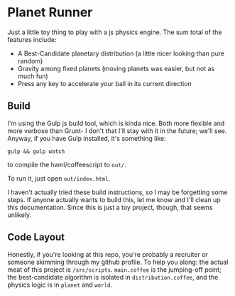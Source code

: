# Planet Runner

Just a little toy thing to play with a js physics engine.  The sum total of the features include:

- A Best-Candidate planetary distribution (a little nicer looking than pure random)
- Gravity among fixed planets (moving planets was easier, but not as much fun)
- Press any key to accelerate your ball in its current direction

## Build

I'm using the Gulp js build tool, which is kinda nice.  Both more flexible and more verbose than Grunt- I don't that I'll stay with it in the future; we'll see.  Anyway, if you have Gulp installed, it's something like:

```
gulp && gulp watch
```

to compile the haml/coffeescript to `out/`.

To run it, just open `out/index.html`.

I haven't actually tried these build instructions, so I may be forgetting some steps.  If anyone actually wants to build this, let me know and I'll clean up this documentation.  Since this is just a toy project, though, that seems unlikely.

## Code Layout

Honestly, if you're looking at this repo, you're probably a recruiter or someone skimming through my github profile.  To help you along: the actual meat of this project is `/src/scripts`.  `main.coffee` is the jumping-off point; the best-candidate algorithm is isolated in `distribution.coffee`, and the physics logic is in `planet` and `world`.
